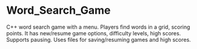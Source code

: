 # Word_Search_Game
C++ word search game with a menu. Players find words in a grid, scoring points. It has new/resume game options, difficulty levels, high scores. Supports pausing. Uses files for saving/resuming games and high scores.
